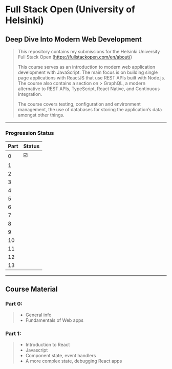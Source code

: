 # Full Stack Open (University of Helsinki)

## Deep Dive Into Modern Web Development

> This repository contains my submissions for the Helsinki University Full Stack Open
> (https://fullstackopen.com/en/about/)
>
> This course serves as an introduction to modern web application development with JavaScript. The main focus is on building single page applications with ReactJS that use REST APIs built with Node.js. The course also contains a section on > GraphQL, a modern alternative to REST APIs, TypeScript, React Native, and Continuous integration.
>
> The course covers testing, configuration and environment management, the use of databases for storing the application’s data amongst other things.

---

### Progression Status

| Part | Status |
| ---- | ------ |
| 0    | ☑️     |
| 1    |        |
| 2    |        |
| 3    |        |
| 4    |        |
| 5    |        |
| 6    |        |
| 7    |        |
| 8    |        |
| 9    |        |
| 10   |        |
| 11   |        |
| 12   |        |
| 13   |        |

---

## Course Material

### Part 0:

> - General info
> - Fundamentals of Web apps

### Part 1:

> - Introduction to React
> - Javascript
> - Component state, event handlers
> - A more complex state, debugging React apps
